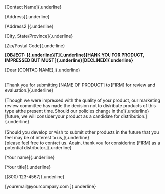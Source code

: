 [Contact Name]{.underline}

[Address]{.underline}

[Address2 ]{.underline}

[City, State/Province]{.underline}

[Zip/Postal Code]{.underline}

**[OBJECT: ]{.underline}[T]{.underline}[HANK YOU FOR PRODUCT, IMPRESSED
BUT MUST ]{.underline}[DECLINED]{.underline}**

[Dear \[CONTAC NAME\],]{.underline}

\
[Thank you for submitting \[NAME OF PRODUCT\] to \[FIRM\] for review and
evaluation.]{.underline}\
\
[Though we were impressed with the quality of your product, our
marketing review committee has made the decision not to distribute
products of this type atthe present time. Should our policies change in
the]{.underline}\
[future, we will consider your product as a candidate for
distribution.]{.underline}\
\
[Should you develop or wish to submit other products in the future that
you feel may be of interest to us,]{.underline}\
[please feel free to contact us. Again, thank you for considering
\[FIRM\] as a potential distributor.]{.underline}

[Your name]{.underline}

[Your title]{.underline}

[(800) 123-4567]{.underline}

[youremail\@yourcompany.com ]{.underline}
